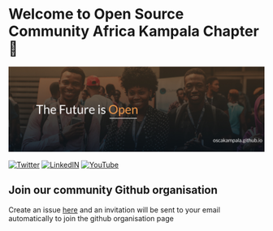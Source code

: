 # Welcome to Open Source Community Africa Kampala Chapter 👋

![osca-kampala-banner](https://raw.githubusercontent.com/OSCA-Kampala-Chapter/.github/main/profile/the_future_is_open.jpg)


[![Twitter](https://img.shields.io/badge/twitter-@oscakampala--twitter-9cf.svg)](https://twitter.com/oscakampala)
[![LinkedIN](https://img.shields.io/badge/linkedin-@open-source-community-kampala--LinkedIn-lightgray.svg)](https://www.linkedin.com/company/open-source-community-kampala/)
[![YouTube](https://img.shields.io/badge/youtube-@osca-kampala--youtube-red.svg)](https://www.youtube.com/channel/UCtRZkl24Sfo6wa_uzCFEnGA)

## Join our community Github organisation 

Create an issue [here](https://github.com/OSCA-Kampala-Chapter/support/issues/new?assignees=&labels=invite+me+to+the+organisation&template=invitation.yml&title=Please+invite+me+to+the+GitHub+Community+Organization) and an invitation will be sent to your email automatically to join the github organisation page
